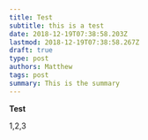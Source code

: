 ```yaml
---
title: Test
subtitle: this is a test
date: 2018-12-19T07:38:58.203Z
lastmod: 2018-12-19T07:38:58.267Z
draft: true
type: post
authors: Matthew
tags: post
summary: This is the summary
---
```

**Test**

1,2,3
